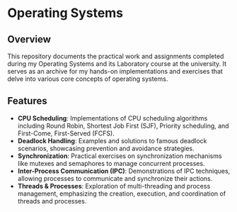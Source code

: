# Operating Systems

## Overview
This repository documents the practical work and assignments completed during my Operating Systems and its Laboratory course at the university. It serves as an archive for my hands-on implementations and exercises that delve into various core concepts of operating systems.

## Features
- **CPU Scheduling**: Implementations of CPU scheduling algorithms including Round Robin, Shortest Job First (SJF), Priority scheduling, and First-Come, First-Served (FCFS).
- **Deadlock Handling**: Examples and solutions to famous deadlock scenarios, showcasing prevention and avoidance strategies.
- **Synchronization**: Practical exercises on synchronization mechanisms like mutexes and semaphores to manage concurrent processes.
- **Inter-Process Communication (IPC)**: Demonstrations of IPC techniques, allowing processes to communicate and synchronize their actions.
- **Threads & Processes**: Exploration of multi-threading and process management, emphasizing the creation, execution, and coordination of threads and processes.
